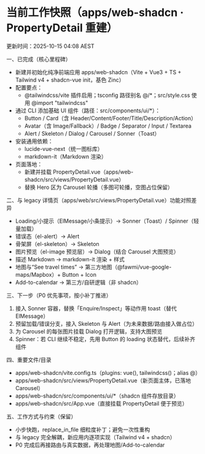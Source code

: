 # 当前工作快照（apps/web-shadcn · PropertyDetail 重建）

更新时间：2025-10-15 04:08 AEST

一、已完成（核心里程碑）
- 新建并初始化纯净前端应用 apps/web-shadcn（Vite + Vue3 + TS + Tailwind v4 + shadcn-vue init，基色 Zinc）
- 配置要点：
  - @tailwindcss/vite 插件启用；tsconfig 路径别名 @/*；src/style.css 使用 @import "tailwindcss"
- 通过 CLI 添加基础 UI 组件（路径：src/components/ui/*）：
  - Button / Card（含 Header/Content/Footer/Title/Description/Action）
  - Avatar（含 Image/Fallback）/ Badge / Separator / Input / Textarea
  - Alert / Skeleton / Dialog / Carousel / Sonner（Toast）
- 安装通用依赖：
  - lucide-vue-next（统一图标库）
  - markdown-it（Markdown 渲染）
- 页面落地：
  - 新建并挂载 PropertyDetail.vue（apps/web-shadcn/src/views/PropertyDetail.vue）
  - 替换 Hero 区为 Carousel 轮播（多图可轮播，空图占位保留）

二、与 legacy 详情页（apps/web/src/views/PropertyDetail.vue）功能对照差异
- Loading/小提示（ElMessage/小条提示）→ Sonner（Toast）/ Spinner（轻量加载）
- 错误态（el-alert）→ Alert
- 骨架屏（el-skeleton）→ Skeleton
- 图片预览（el-image 预览层）→ Dialog（结合 Carousel 大图预览）
- 描述 Markdown → markdown-it 渲染 + 样式
- 地图与“See travel times” → 第三方地图（@fawmi/vue-google-maps/Mapbox）+ Button + Icon
- Add-to-calendar → 第三方/自研逻辑（非 shadcn）

三、下一步（P0 优先事项，按小补丁推进）
1) 接入 Sonner 容器，替换「Enquire/Inspect」等动作用 toast（替代 ElMessage）
2) 预留加载/错误分支，接入 Skeleton 与 Alert（为未来数据/路由接入做占位）
3) 为 Carousel 的每张图片挂载 Dialog 打开逻辑，支持大图预览
4) Spinner：若 CLI 继续不稳定，先用 Button 的 loading 状态替代，后续补齐组件

四、重要文件/目录
- apps/web-shadcn/vite.config.ts（plugins: vue(), tailwindcss()；alias @）
- apps/web-shadcn/src/views/PropertyDetail.vue（新页面主体，已落地 Carousel）
- apps/web-shadcn/src/components/ui/*（shadcn 组件存放目录）
- apps/web-shadcn/src/App.vue（直接挂载 PropertyDetail 便于预览）

五、工作方式与约束（保留）
- 小步快跑，replace_in_file 细粒度补丁；避免一次性重构
- 与 legacy 完全解耦，新应用内逐项实现（Tailwind v4 + shadcn）
- P0 完成后再接路由与真实数据，再处理地图/Add-to-calendar
